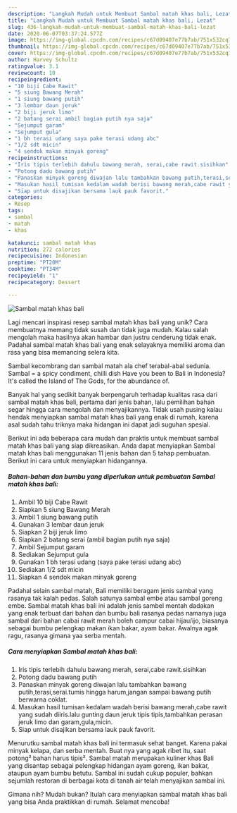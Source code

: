 ```yaml
---
description: "Langkah Mudah untuk Membuat Sambal matah khas bali, Lezat"
title: "Langkah Mudah untuk Membuat Sambal matah khas bali, Lezat"
slug: 436-langkah-mudah-untuk-membuat-sambal-matah-khas-bali-lezat
date: 2020-06-07T03:37:24.577Z
image: https://img-global.cpcdn.com/recipes/c67d09407e77b7ab/751x532cq70/sambal-matah-khas-bali-foto-resep-utama.jpg
thumbnail: https://img-global.cpcdn.com/recipes/c67d09407e77b7ab/751x532cq70/sambal-matah-khas-bali-foto-resep-utama.jpg
cover: https://img-global.cpcdn.com/recipes/c67d09407e77b7ab/751x532cq70/sambal-matah-khas-bali-foto-resep-utama.jpg
author: Harvey Schultz
ratingvalue: 3.1
reviewcount: 10
recipeingredient:
- "10 biji Cabe Rawit"
- "5 siung Bawang Merah"
- "1 siung bawang putih"
- "3 lembar daun jeruk"
- "2 biji jeruk limo"
- "2 batang serai ambil bagian putih nya saja"
- "Sejumput garam"
- "Sejumput gula"
- "1 bh terasi udang saya pake terasi udang abc"
- "1/2 sdt micin"
- "4 sendok makan minyak goreng"
recipeinstructions:
- "Iris tipis terlebih dahulu bawang merah, serai,cabe rawit.sisihkan"
- "Potong dadu bawang putih"
- "Panaskan minyak goreng diwajan lalu tambahkan bawang putih,terasi,serai.tumis hingga harum,jangan sampai bawang putih berwarna coklat."
- "Masukan hasil tumisan kedalam wadah berisi bawang merah,cabe rawit yang sudah diiris.lalu gunting daun jeruk tipis tipis,tambahkan perasan jeruk limo dan garam,gula,micin."
- "Siap untuk disajikan bersama lauk pauk favorit."
categories:
- Resep
tags:
- sambal
- matah
- khas

katakunci: sambal matah khas 
nutrition: 272 calories
recipecuisine: Indonesian
preptime: "PT20M"
cooktime: "PT34M"
recipeyield: "1"
recipecategory: Dessert

---
```



![Sambal matah khas bali](https://img-global.cpcdn.com/recipes/c67d09407e77b7ab/751x532cq70/sambal-matah-khas-bali-foto-resep-utama.jpg)

Lagi mencari inspirasi resep sambal matah khas bali yang unik? Cara membuatnya memang tidak susah dan tidak juga mudah. Kalau salah mengolah maka hasilnya akan hambar dan justru cenderung tidak enak. Padahal sambal matah khas bali yang enak selayaknya memiliki aroma dan rasa yang bisa memancing selera kita.

Sambal kecombrang dan sambal matah ala chef terabal-abal sedunia. Sambal = a spicy condiment, chilli dish Have you been to Bali in Indonesia? It&#39;s called the Island of The Gods, for the abundance of.

Banyak hal yang sedikit banyak berpengaruh terhadap kualitas rasa dari sambal matah khas bali, pertama dari jenis bahan, lalu pemilihan bahan segar hingga cara mengolah dan menyajikannya. Tidak usah pusing kalau hendak menyiapkan sambal matah khas bali yang enak di rumah, karena asal sudah tahu triknya maka hidangan ini dapat jadi suguhan spesial.


Berikut ini ada beberapa cara mudah dan praktis untuk membuat sambal matah khas bali yang siap dikreasikan. Anda dapat menyiapkan Sambal matah khas bali menggunakan 11 jenis bahan dan 5 tahap pembuatan. Berikut ini cara untuk menyiapkan hidangannya.

<!--inarticleads1-->

##### Bahan-bahan dan bumbu yang diperlukan untuk pembuatan Sambal matah khas bali:

1. Ambil 10 biji Cabe Rawit
1. Siapkan 5 siung Bawang Merah
1. Ambil 1 siung bawang putih
1. Gunakan 3 lembar daun jeruk
1. Siapkan 2 biji jeruk limo
1. Siapkan 2 batang serai (ambil bagian putih nya saja)
1. Ambil Sejumput garam
1. Sediakan Sejumput gula
1. Gunakan 1 bh terasi udang (saya pake terasi udang abc)
1. Sediakan 1/2 sdt micin
1. Siapkan 4 sendok makan minyak goreng


Padahal selain sambal matah, Bali memiliki beragam jenis sambal yang rasanya tak kalah pedas. Salah satunya sambal embe atau sambal goreng embe. Sambal matah khas bali ini adalah jenis sambel mentah dadakan yang enak terbuat dari bahan dan bumbu bali rasanya pedas namanya juga sambal dari bahan cabai rawit merah boleh campur cabai hijau/ijo, biasanya sebagai bumbu pelengkap makan ikan bakar, ayam bakar. Awalnya agak ragu, rasanya gimana yaa serba mentah. 

<!--inarticleads2-->

##### Cara menyiapkan Sambal matah khas bali:

1. Iris tipis terlebih dahulu bawang merah, serai,cabe rawit.sisihkan
1. Potong dadu bawang putih
1. Panaskan minyak goreng diwajan lalu tambahkan bawang putih,terasi,serai.tumis hingga harum,jangan sampai bawang putih berwarna coklat.
1. Masukan hasil tumisan kedalam wadah berisi bawang merah,cabe rawit yang sudah diiris.lalu gunting daun jeruk tipis tipis,tambahkan perasan jeruk limo dan garam,gula,micin.
1. Siap untuk disajikan bersama lauk pauk favorit.


Menurutku sambal matah khas bali ini termasuk sehat banget. Karena pakai minyak kelapa, dan serba mentah. Buat nya yang agak ribet itu, saat potong² bahan harus tipis². Sambal matah merupakan kuliner khas Bali yang disantap sebagai pelengkap hidangan ayam goreng, ikan bakar, ataupun ayam bumbu betutu. Sambal ini sudah cukup populer, bahkan sejumlah restoran di berbagai kota di tanah air telah menyajikan sambal ini. 

Gimana nih? Mudah bukan? Itulah cara menyiapkan sambal matah khas bali yang bisa Anda praktikkan di rumah. Selamat mencoba!
